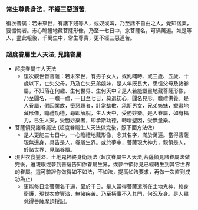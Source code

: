### 常生尊貴身法，不經三惡道苦. 
復次普廣：若未來世，有諸下賤等人，或奴或婢，乃至諸不自由之人，覺知宿業，要懺悔者。志心瞻禮地藏菩薩形像，乃至一七日中，念菩薩名，可滿萬遍。如是等人，盡此報後，千萬生中，常生尊貴，更不經三惡道苦。
### 超度眷屬生人天法, 見諸眷屬
- 超度眷屬生人天法
  - 復次觀世音菩薩：若未來世，有男子女人，或乳哺時、或三歲、五歲、十歲以下，亡失父母，乃及亡失兄弟姐妹，是人年既長大，思憶父母及諸眷屬，不知落在何趣、生何世界、生何天中？是人若能塑畫地藏菩薩形像，乃至聞名，一瞻一禮，一日至七日，莫退初心，聞名見形，瞻禮供養。是人眷屬，假因業故，墮惡趣者，計當劫數，承斯男女，兄弟姊妹，塑畫地藏形像，瞻禮功德，尋即解脫，生人天中，受勝妙樂。是人眷屬，如有福力，已生人天，受勝妙樂者，即承斯功德，轉增聖因，受無量樂。
- 菩薩領見諸眷屬法 (超度眷屬生人天法做完後，照下面方法做)  
  - 是人更能三七日中，一心瞻禮地藏形像，念其名字，滿於萬遍。當得菩薩現無邊身，具告是人，眷屬生界。或於夢中，菩薩現大神力，親領是人，於諸世界，見諸眷屬。
- 現世衣食豐溢、土地鬼神終身衛護法 (超度眷屬生人天法,菩薩領見諸眷屬法做完後，還親眼或夢到菩薩告知你眷屬生界，或夢中領你見已經轉生到其它世界的眷屬。這可驗證你做得如不如法，不如法，提高如法要求，再做一次直到成功為止)  
  - 更能每日念菩薩名千遍，至於千日。是人當得菩薩遣所在土地鬼神，終身衛護，現世衣食豐溢，無諸疾苦。乃至橫事不入其門，何況及身。是人畢竟得菩薩摩頂授記。
